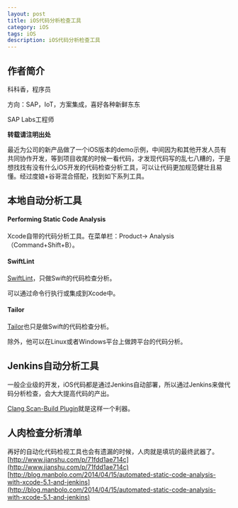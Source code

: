 ```yaml
---
layout: post
title: iOS代码分析检查工具
category: iOS
tags: iOS
description: iOS代码分析检查工具
---
```


## 作者简介
科科香，程序员

方向：SAP，IoT，方案集成，喜好各种新鲜东东

SAP Labs工程师

**转载请注明出处**

最近为公司的新产品做了一个iOS版本的demo示例，中间因为和其他开发人员有共同协作开发，等到项目收尾的时候一看代码，才发现代码写的乱七八糟的，于是想找找有没有什么iOS开发的代码检查分析工具，可以让代码更加规范健壮且易懂。经过度娘+谷哥混合搭配，找到如下系列工具。

## 本地自动分析工具
#### Performing Static Code Analysis
Xcode自带的代码分析工具。在菜单栏：Product-> Analysis（Command+Shift+B）。

#### SwiftLint
[SwiftLint](https://github.com/realm/SwiftLint)，只做Swift的代码检查分析。

可以通过命令行执行或集成到Xcode中。

#### Tailor
[Tailor](https://tailor.sh)也只是做Swift的代码检查分析。

除外，他可以在Linux或者Windows平台上做跨平台的代码分析。

## Jenkins自动分析工具
一般企业级的开发，iOS代码都是通过Jenkins自动部署，所以通过Jenkins来做代码分析检查，会大大提高代码的产出。

[Clang Scan-Build Plugin](https://github.com/jenkinsci/clang-scanbuild-plugin)就是这样一个利器。


## 人肉检查分析清单
再好的自动化代码检视工具也会有遗漏的时候，人肉就是填坑的最终武器了。
[http://www.jianshu.com/p/71fdd1ae714c](http://www.jianshu.com/p/71fdd1ae714c)
[http://blog.manbolo.com/2014/04/15/automated-static-code-analysis-with-xcode-5.1-and-jenkins](http://blog.manbolo.com/2014/04/15/automated-static-code-analysis-with-xcode-5.1-and-jenkins)